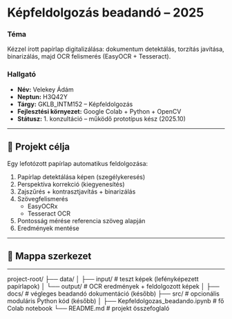 # Képfeldolgozás beadandó – 2025

### Téma
Kézzel írott papírlap digitalizálása: dokumentum detektálás, torzítás javítása, binarizálás, majd OCR felismerés (EasyOCR + Tesseract).

### Hallgató
- **Név:** Velekey Ádám  
- **Neptun:** H3Q42Y  
- **Tárgy:** GKLB_INTM152 – Képfeldolgozás  
- **Fejlesztési környezet:** Google Colab + Python + OpenCV  
- **Státusz:** 1. konzultáció – működő prototípus kész (2025.10)  

---

## 🧠 Projekt célja

Egy lefotózott papírlap automatikus feldolgozása:

1. Papírlap detektálása képen (szegélykeresés)
2. Perspektíva korrekció (kiegyenesítés)
3. Zajszűrés + kontrasztjavítás + binarizálás
4. Szövegfelismerés
   - EasyOCRx
   - Tesseract OCR
5. Pontosság mérése referencia szöveg alapján
6. Eredmények mentése

---

## 📂 Mappa szerkezet

---







project-root/
├── data/
│   ├── input/        # teszt képek (lefényképezett papírlapok)
│   └── output/       # OCR eredmények + feldolgozott képek
│
├── docs/             # végleges beadandó dokumentáció (később)
├── src/              # opcionális moduláris Python kód (később)
│
├── Kepfeldolgozas_beadando.ipynb   # fő Colab notebook
└── README.md         # projekt összefoglaló

